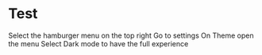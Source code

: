 # Test 
Select the hamburger menu on the top right
Go to settings
On Theme open the menu 
Select Dark mode to have the full experience
